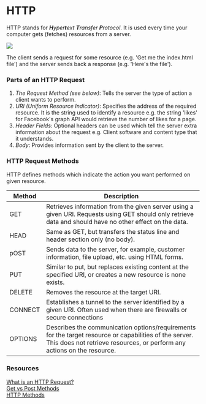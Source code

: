 # HTTP

HTTP stands for _**H**yper**t**ext **T**ransfer **P**rotocol_. It is used every
time your computer gets (fetches) resources from a server.

![](https://abcnetworking.wikispaces.com/file/view/client%20server.jpg/371921010/client%20server.jpg)

The client sends a request for some resource (e.g. 'Get me the index.html file')
and the server sends back a response (e.g. 'Here's the file').

### Parts of an HTTP Request

1. *The Request Method (see below)*: Tells the server the type of action a client
wants to perform.
1. *URI (Uniform Resource Indicator)*: Specifies the address of the required
resource. It is the string used to identify a resource e.g. the string 'likes'
for Facebook's graph API would retrieve the number of likes for a page.
1. *Header Fields*: Optional headers can be used which tell the server extra
information about the request e.g. Client software and content type that it
understands.
1. *Body*: Provides information sent by the client to the server.

### HTTP Request Methods

HTTP defines methods which indicate the action you want performed on given
resource.

| Method | Description |
| ------ | ----------- |
| GET | Retrieves information from the given server using a given URI. Requests using GET should only retrieve data and should have no other effect on the data.|
| HEAD    | Same as GET, but transfers the status line and header section only (no body). |
| pOST    | Sends data to the server, for example, customer information, file upload, etc. using HTML forms. |
| PUT     | Similar to put, but replaces existing content at the specified URI, or creates a new resource is none exists. |
| DELETE  | Removes the resource at the target URI. |
| CONNECT | Establishes a tunnel to the server identified by a given URI. Often used when there are firewalls or secure connections |
| OPTIONS | Describes the communication options/requirements for the target resource or capabilities of the server. This does not retrieve resources, or perform any actions on the resource. |


### Resources

[What is an HTTP Request?](http://rve.org.uk/dumprequest)  
[Get vs Post Methods](http://www.w3schools.com/tags/ref_httpmethods.asp)  
[HTTP Methods](http://www.tutorialspoint.com/http/http_methods.htm)
